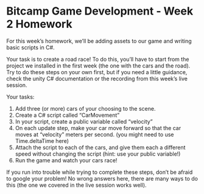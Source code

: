 # Bitcamp Game Development - Week 2 Homework

For this week’s homework, we’ll be adding assets to our game and writing basic scripts in C#.

Your task is to create a road race! To do this, you’ll have to start from the project we installed in the first week (the one with the cars and the road). Try to do these steps on your own first, but if you need a little guidance, check the unity C# documentation or the recording from this week’s live session.

Your tasks:
1. Add three (or more) cars of your choosing to the scene. 
2. Create a C# script called “CarMovement”
3. In your script, create a public variable called “velocity”
4. On each update step, make your car move forward so that the car moves at “velocity” meters per second. (you might need to use Time.deltaTime here)
5. Attach the script to each of the cars, and give them each a different speed without changing the script (hint: use your public variable!)
6. Run the game and watch your cars race!

If you run into trouble while trying to complete these steps, don’t be afraid to google your problem! No wrong answers here, there are many ways to do this (the one we covered in the live session works well).

